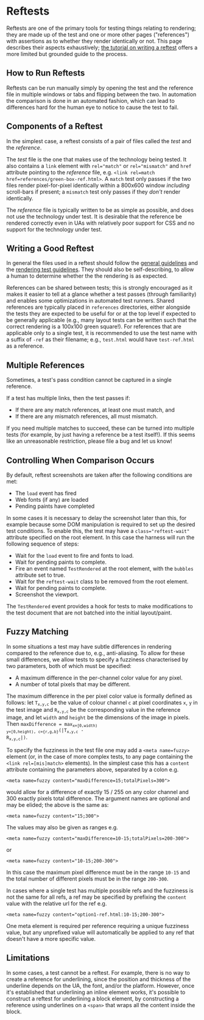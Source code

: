 # Reftests

Reftests are one of the primary tools for testing things relating to
rendering; they are made up of the test and one or more other pages
("references") with assertions as to whether they render identically
or not. This page describes their aspects exhaustively; [the tutorial
on writing a reftest](reftest-tutorial) offers a more limited but
grounded guide to the process.

## How to Run Reftests

Reftests can be run manually simply by opening the test and the
reference file in multiple windows or tabs and flipping between the
two. In automation the comparison is done in an automated fashion,
which can lead to differences hard for the human eye to notice to
cause the test to fail.

## Components of a Reftest

In the simplest case, a reftest consists of a pair of files called the
*test* and the *reference*.

The *test* file is the one that makes use of the technology being
tested. It also contains a `link` element with `rel="match"` or
`rel="mismatch"` and `href` attribute pointing to the *reference*
file, e.g. `<link rel=match href=references/green-box-ref.html>`. A
`match` test only passes if the two files render pixel-for-pixel
identically within a 800x600 window *including* scroll-bars if
present; a `mismatch` test only passes if they *don't* render
identically.

The *reference* file is typically written to be as simple as possible,
and does not use the technology under test. It is desirable that the
reference be rendered correctly even in UAs with relatively poor
support for CSS and no support for the technology under test.

## Writing a Good Reftest

In general the files used in a reftest should follow
the [general guidelines][] and
the [rendering test guidelines][rendering]. They should also be
self-describing, to allow a human to determine whether the the
rendering is as expected.

References can be shared between tests; this is strongly encouraged as
it makes it easier to tell at a glance whether a test passes (through
familiarity) and enables some optimizations in automated test
runners. Shared references are typically placed in `references`
directories, either alongside the tests they are expected to be useful
for or at the top level if expected to be generally applicable (e.g.,
many layout tests can be written such that the correct rendering is a
100x100 green square!). For references that are applicable only to a
single test, it is recommended to use the test name with a suffix of
`-ref` as their filename; e.g., `test.html` would have `test-ref.html`
as a reference.

## Multiple References

Sometimes, a test's pass condition cannot be captured in a single
reference.

If a test has multiple links, then the test passes if:

 * If there are any match references, at least one must match, and
 * If there are any mismatch references, all must mismatch.
 
 If you need multiple matches to succeed, these can be turned into
 multiple tests (for example, by just having a reference be a test
 itself!). If this seems like an unreasonable restriction, please file
 a bug and let us know!
 
## Controlling When Comparison Occurs

By default, reftest screenshots are taken after the following
conditions are met:

* The `load` event has fired
* Web fonts (if any) are loaded
* Pending paints have completed

In some cases it is necessary to delay the screenshot later than this,
for example because some DOM manipulation is required to set up the
desired test conditions. To enable this, the test may have a
`class="reftest-wait"` attribute specified on the root element. In
this case the harness will run the following sequence of steps:

* Wait for the `load` event to fire and fonts to load.
* Wait for pending paints to complete.
* Fire an event named `TestRendered` at the root element, with the
  `bubbles` attribute set to true.
* Wait for the `reftest-wait` class to be removed from the root
  element.
* Wait for pending paints to complete.
* Screenshot the viewport.

The `TestRendered` event provides a hook for tests to make
modifications to the test document that are not batched into the
initial layout/paint.

## Fuzzy Matching

In some situations a test may have subtle differences in rendering
compared to the reference due to, e.g., anti-aliasing. To allow for
these small differences, we allow tests to specify a fuzziness
characterised by two parameters, both of which must be specified:

 * A maximum difference in the per-channel color value for any pixel.
 * A number of total pixels that may be different.

The maximum difference in the per pixel color value is formally
defined as follows: let <code>T<sub>x,y,c</sub></code> be the value of
colour channel `c` at pixel coordinates `x`, `y` in the test image and
<code>R<sub>x,y,c</sub></code> be the corresponding value in the
reference image, and let <code>width</code> and <code>height</code> be
the dimensions of the image in pixels. Then <code>maxDifference =
max<sub>x=[0,width) y=[0,height), c={r,g,b}</sub>(|T<sub>x,y,c</sub> -
R<sub>x,y,c</sub>|)</code>.

To specify the fuzziness in the test file one may add a `<meta
name=fuzzy>` element (or, in the case of more complex tests, to any
page containing the `<link rel=[mis]match>` elements). In the simplest
case this has a `content` attribute containing the parameters above,
separated by a colon e.g.

```
<meta name=fuzzy content="maxDifference=15;totalPixels=300">
```

would allow for a  difference of exactly 15 / 255 on any color channel
and 300 exactly pixels total difference. The argument names are optional
and may be elided; the above is the same as:

```
<meta name=fuzzy content="15;300">
```

The values may also be given as ranges e.g.

```
<meta name=fuzzy content="maxDifference=10-15;totalPixels=200-300">
```

or

```
<meta name=fuzzy content="10-15;200-300">
```

In this case the maximum pixel difference must be in the range
`10-15` and the total number of different pixels must be in the range
`200-300`.

In cases where a single test has multiple possible refs and the
fuzziness is not the same for all refs, a ref may be specified by
prefixing the `content` value with the relative url for the ref e.g.

```
<meta name=fuzzy content="option1-ref.html:10-15;200-300">
```

One meta element is required per reference requiring a unique
fuzziness value, but any unprefixed value will automatically be
applied to any ref that doesn't have a more specific value.

## Limitations

In some cases, a test cannot be a reftest. For example, there is no
way to create a reference for underlining, since the position and
thickness of the underline depends on the UA, the font, and/or the
platform. However, once it's established that underlining an inline
element works, it's possible to construct a reftest for underlining
a block element, by constructing a reference using underlines on a
```<span>``` that wraps all the content inside the block.

[general guidelines]: general-guidelines
[rendering]: rendering
